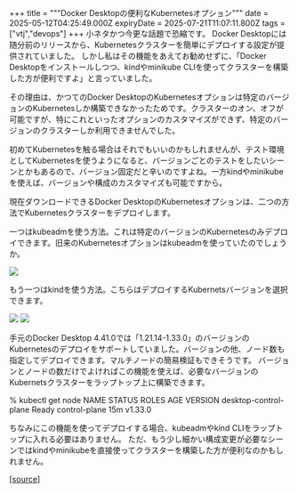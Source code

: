 +++
title = """Docker Desktopの便利なKubernetesオプション"""
date = 2025-05-12T04:25:49.000Z
expiryDate = 2025-07-21T11:07:11.800Z
tags = ["vtj","devops"]
+++
小ネタかつ今更な話題で恐縮です。 Docker Desktopには随分前のリリースから、Kubernetesクラスターを簡単にデプロイする設定が提供されていました。 しかし私はその機能をあえてお勧めせずに、「Docker Desktopをインストールしつつ、kindやminikube CLIを使ってクラスターを構築した方が便利ですよ」と言っていました。

その理由は、かつてのDocker DesktopのKubernetesオプションは特定のバージョンのKubernetesしか構築できなかったためです。クラスターのオン、オフが可能ですが、特にこれといったオプションのカスタマイズができず、特定のバージョンのクラスターしか利用できませんでした。

初めてKubernetesを触る場合はそれでもいいのかもしれませんが、テスト環境としてKubernetesを使うようになると、バージョンごとのテストをしたいシーンとかもあるので、バージョン固定だと辛いのですよね。一方kindやminikubeを使えば、バージョンや構成のカスタマイズも可能ですから。

現在ダウンロードできるDocker DesktopのKubernetesオプションは、二つの方法でKubernetesクラスターをデプロイします。

一つはkubeadmを使う方法。これは特定のバージョンのKubernetesのみデプロイできます。旧来のKubernetesオプションはkubeadmを使っていたのでしょうか。

![](https://cdn-ak.f.st-hatena.com/images/fotolife/v/virtualtech/20250512/20250512132550.png)

もう一つはkindを使う方法。こちらはデプロイするKubernetsバージョンを選択できます。

![](https://cdn-ak.f.st-hatena.com/images/fotolife/v/virtualtech/20250512/20250512132555.png) ![](https://cdn-ak.f.st-hatena.com/images/fotolife/v/virtualtech/20250512/20250512132600.png)

手元のDocker Desktop 4.41.0では「1.21.14-1.33.0」のバージョンのKubernetesのデプロイをサポートしていました。バージョンの他、ノード数も指定してデプロイできます。マルチノードの簡易検証もできそうです。 バージョンとノードの数だけでよければこの機能を使えば、必要なバージョンのKubernetsクラスターをラップトップ上に構築できます。

% kubectl get node
NAME                    STATUS   ROLES           AGE   VERSION
desktop-control-plane   Ready    control-plane   15m   v1.33.0

ちなみにこの機能を使ってデプロイする場合、kubeadmやkind CLIをラップトップに入れる必要はありません。 ただ、もう少し細かい構成変更が必要なシーンではkindやminikubeを直接使ってクラスターを構築した方が便利なのかもしれません。

[[source]](https://devops-blog.virtualtech.jp/entry/20250512/1747023949)
